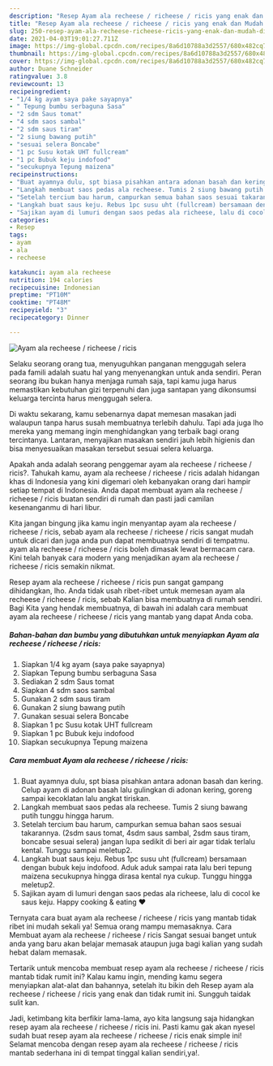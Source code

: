 ```yaml
---
description: "Resep Ayam ala recheese / richeese / ricis yang enak dan Mudah Dibuat"
title: "Resep Ayam ala recheese / richeese / ricis yang enak dan Mudah Dibuat"
slug: 250-resep-ayam-ala-recheese-richeese-ricis-yang-enak-dan-mudah-dibuat
date: 2021-04-03T19:01:27.711Z
image: https://img-global.cpcdn.com/recipes/8a6d10788a3d2557/680x482cq70/ayam-ala-recheese-richeese-ricis-foto-resep-utama.jpg
thumbnail: https://img-global.cpcdn.com/recipes/8a6d10788a3d2557/680x482cq70/ayam-ala-recheese-richeese-ricis-foto-resep-utama.jpg
cover: https://img-global.cpcdn.com/recipes/8a6d10788a3d2557/680x482cq70/ayam-ala-recheese-richeese-ricis-foto-resep-utama.jpg
author: Duane Schneider
ratingvalue: 3.8
reviewcount: 13
recipeingredient:
- "1/4 kg ayam saya pake sayapnya"
- " Tepung bumbu serbaguna Sasa"
- "2 sdm Saus tomat"
- "4 sdm saos sambal"
- "2 sdm saus tiram"
- "2 siung bawang putih"
- "sesuai selera Boncabe"
- "1 pc Susu kotak UHT fullcream"
- "1 pc Bubuk keju indofood"
- "secukupnya Tepung maizena"
recipeinstructions:
- "Buat ayamnya dulu, spt biasa pisahkan antara adonan basah dan kering. Celup ayam di adonan basah lalu gulingkan di adonan kering, goreng sampai kecoklatan lalu angkat tiriskan."
- "Langkah membuat saos pedas ala recheese. Tumis 2 siung bawang putih tunggu hingga harum."
- "Setelah tercium bau harum, campurkan semua bahan saos sesuai takarannya. (2sdm saus tomat, 4sdm saus sambal, 2sdm saus tiram, boncabe sesuai selera) jangan lupa sedikit di beri air agar tidak terlalu kental. Tunggu sampai meletup2."
- "Langkah buat saus keju. Rebus 1pc susu uht (fullcream) bersamaan dengan bubuk keju indofood. Aduk aduk sampai rata lalu beri tepung maizena secukupnya hingga dirasa kental nya cukup. Tunggu hingga meletup2."
- "Sajikan ayam di lumuri dengan saos pedas ala richeese, lalu di cocol ke saus keju. Happy cooking &amp; eating ❤️"
categories:
- Resep
tags:
- ayam
- ala
- recheese

katakunci: ayam ala recheese 
nutrition: 194 calories
recipecuisine: Indonesian
preptime: "PT10M"
cooktime: "PT48M"
recipeyield: "3"
recipecategory: Dinner

---
```



![Ayam ala recheese / richeese / ricis](https://img-global.cpcdn.com/recipes/8a6d10788a3d2557/680x482cq70/ayam-ala-recheese-richeese-ricis-foto-resep-utama.jpg)

Selaku seorang orang tua, menyuguhkan panganan menggugah selera pada famili adalah suatu hal yang menyenangkan untuk anda sendiri. Peran seorang ibu bukan hanya menjaga rumah saja, tapi kamu juga harus memastikan kebutuhan gizi terpenuhi dan juga santapan yang dikonsumsi keluarga tercinta harus menggugah selera.

Di waktu  sekarang, kamu sebenarnya dapat memesan masakan jadi walaupun tanpa harus susah membuatnya terlebih dahulu. Tapi ada juga lho mereka yang memang ingin menghidangkan yang terbaik bagi orang tercintanya. Lantaran, menyajikan masakan sendiri jauh lebih higienis dan bisa menyesuaikan masakan tersebut sesuai selera keluarga. 



Apakah anda adalah seorang penggemar ayam ala recheese / richeese / ricis?. Tahukah kamu, ayam ala recheese / richeese / ricis adalah hidangan khas di Indonesia yang kini digemari oleh kebanyakan orang dari hampir setiap tempat di Indonesia. Anda dapat membuat ayam ala recheese / richeese / ricis buatan sendiri di rumah dan pasti jadi camilan kesenanganmu di hari libur.

Kita jangan bingung jika kamu ingin menyantap ayam ala recheese / richeese / ricis, sebab ayam ala recheese / richeese / ricis sangat mudah untuk dicari dan juga anda pun dapat membuatnya sendiri di tempatmu. ayam ala recheese / richeese / ricis boleh dimasak lewat bermacam cara. Kini telah banyak cara modern yang menjadikan ayam ala recheese / richeese / ricis semakin nikmat.

Resep ayam ala recheese / richeese / ricis pun sangat gampang dihidangkan, lho. Anda tidak usah ribet-ribet untuk memesan ayam ala recheese / richeese / ricis, sebab Kalian bisa membuatnya di rumah sendiri. Bagi Kita yang hendak membuatnya, di bawah ini adalah cara membuat ayam ala recheese / richeese / ricis yang mantab yang dapat Anda coba.

<!--inarticleads1-->

##### Bahan-bahan dan bumbu yang dibutuhkan untuk menyiapkan Ayam ala recheese / richeese / ricis:

1. Siapkan 1/4 kg ayam (saya pake sayapnya)
1. Siapkan  Tepung bumbu serbaguna Sasa
1. Sediakan 2 sdm Saus tomat
1. Siapkan 4 sdm saos sambal
1. Gunakan 2 sdm saus tiram
1. Gunakan 2 siung bawang putih
1. Gunakan sesuai selera Boncabe
1. Siapkan 1 pc Susu kotak UHT fullcream
1. Siapkan 1 pc Bubuk keju indofood
1. Siapkan secukupnya Tepung maizena




<!--inarticleads2-->

##### Cara membuat Ayam ala recheese / richeese / ricis:

1. Buat ayamnya dulu, spt biasa pisahkan antara adonan basah dan kering. Celup ayam di adonan basah lalu gulingkan di adonan kering, goreng sampai kecoklatan lalu angkat tiriskan.
1. Langkah membuat saos pedas ala recheese. Tumis 2 siung bawang putih tunggu hingga harum.
1. Setelah tercium bau harum, campurkan semua bahan saos sesuai takarannya. (2sdm saus tomat, 4sdm saus sambal, 2sdm saus tiram, boncabe sesuai selera) jangan lupa sedikit di beri air agar tidak terlalu kental. Tunggu sampai meletup2.
1. Langkah buat saus keju. Rebus 1pc susu uht (fullcream) bersamaan dengan bubuk keju indofood. Aduk aduk sampai rata lalu beri tepung maizena secukupnya hingga dirasa kental nya cukup. Tunggu hingga meletup2.
1. Sajikan ayam di lumuri dengan saos pedas ala richeese, lalu di cocol ke saus keju. Happy cooking &amp; eating ❤️




Ternyata cara buat ayam ala recheese / richeese / ricis yang mantab tidak ribet ini mudah sekali ya! Semua orang mampu memasaknya. Cara Membuat ayam ala recheese / richeese / ricis Sangat sesuai banget untuk anda yang baru akan belajar memasak ataupun juga bagi kalian yang sudah hebat dalam memasak.

Tertarik untuk mencoba membuat resep ayam ala recheese / richeese / ricis mantab tidak rumit ini? Kalau kamu ingin, mending kamu segera menyiapkan alat-alat dan bahannya, setelah itu bikin deh Resep ayam ala recheese / richeese / ricis yang enak dan tidak rumit ini. Sungguh taidak sulit kan. 

Jadi, ketimbang kita berfikir lama-lama, ayo kita langsung saja hidangkan resep ayam ala recheese / richeese / ricis ini. Pasti kamu gak akan nyesel sudah buat resep ayam ala recheese / richeese / ricis enak simple ini! Selamat mencoba dengan resep ayam ala recheese / richeese / ricis mantab sederhana ini di tempat tinggal kalian sendiri,ya!.

